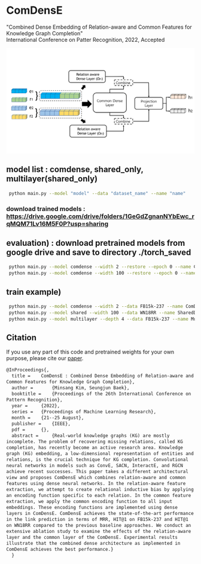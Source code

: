 # ComDensE

 "Combined Dense Embedding of Relation-aware and Common Features for Knowledge Graph Completion" <br>
 International Conference on Patter Recognition, 2022, Accepted

<p align="center">
  <img align="middle" src="./assets/model.png" alt="The main figure"/>
</p>

## model list : comdense, shared_only, multilayer(shared_only)

```bash
 python main.py --model "model" --data "dataset_name" --name "name"
```

### download trained models : https://drive.google.com/drive/folders/1GeGdZgnanNYbEwc_rqMQM71Lv16M5F0P?usp=sharing

## evaluation) : download pretrained models from google drive and save to directory ./torch_saved
```bash 
 python main.py --model comdense --width 2 --restore --epoch 0 --name ComDensE_FB15k-237 --data FB15k-237
 python main.py --model comdense --width 100 --restore --epoch 0 --name ComDensE_WN18RR --data WN18RR
 ```

## train example)
```bash
 python main.py --model comdense --width 2 --data FB15k-237 --name ComDensE_FB15k-237
 python main.py --model shared --width 100 --data WN18RR --name SharedDensE_100_WN18RR
 python main.py --model multilayer --depth 4 --data FB15k-237 --name MultiLayer_4_FB15k-237
```

## Citation
If you use any part of this code and pretrained weights for your own purpose, please cite our [paper]().
```
@InProceedings{,
  title = 	 ComDensE : Combined Dense Embedding of Relation-aware and Common Features for Knowledge Graph Completion},
  author =       {Minsang Kim, Seungjun Baek},
  booktitle = 	 {Proceedings of the 26th International Conference on Pattern Recognition},
  year = 	 {2022},
  series = 	 {Proceedings of Machine Learning Research},
  month = 	 {21--25 August},
  publisher =    {IEEE},
  pdf = 	 {},
  abstract = 	 {Real-world knowledge graphs (KG) are mostly incomplete. The problem of recovering missing relations, called KG completion, has recently become an active research area. Knowledge graph (KG) embedding, a low-dimensional representation of entities and relations, is the crucial technique for KG completion. Convolutional neural networks in models such as ConvE, SACN, InteractE, and RGCN achieve recent successes. This paper takes a different architectural view and proposes ComDensE which combines relation-aware and common features using dense neural networks. In the relation-aware feature extraction, we attempt to create relational inductive bias by applying an encoding function specific to each relation. In the common feature extraction, we apply the common encoding function to all input embeddings. These encoding functions are implemented using dense layers in ComDensE. ComDensE achieves the state-of-the-art performance in the link prediction in terms of MRR, HIT@1 on FB15k-237 and HIT@1 on WN18RR compared to the previous baseline approaches. We conduct an extensive ablation study to examine the effects of the relation-aware layer and the common layer of the ComDensE. Experimental results illustrate that the combined dense architecture as implemented in ComDensE achieves the best performance.}
  }
